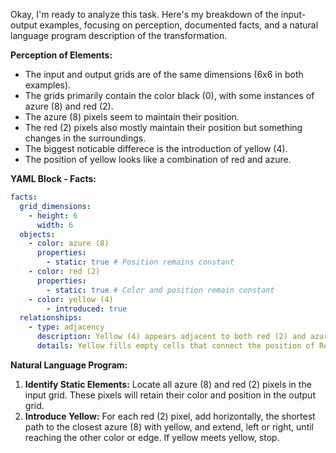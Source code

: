 Okay, I'm ready to analyze this task. Here's my breakdown of the input-output examples, focusing on perception, documented facts, and a natural language program description of the transformation.

**Perception of Elements:**

*   The input and output grids are of the same dimensions (6x6 in both examples).
*   The grids primarily contain the color black (0), with some instances of azure (8) and red (2).
*   The azure (8) pixels seem to maintain their position.
*   The red (2) pixels also mostly maintain their position but something changes in the surroundings.
*   The biggest noticable differece is the introduction of yellow (4).
*   The position of yellow looks like a combination of red and azure.

**YAML Block - Facts:**


```yaml
facts:
  grid_dimensions:
    - height: 6
      width: 6
  objects:
    - color: azure (8)
      properties:
        - static: true # Position remains constant
    - color: red (2)
      properties:
        - static: true # Color and position remain constant
    - color: yellow (4)
        - introduced: true
  relationships:
    - type: adjacency
      description: Yellow (4) appears adjacent to both red (2) and azure (8) in the output.
      details: Yellow fills empty cells that connect the position of Red and Azure.
```


**Natural Language Program:**

1.  **Identify Static Elements:** Locate all azure (8) and red (2) pixels in the input grid. These pixels will retain their color and position in the output grid.
2.  **Introduce Yellow:** For each red (2) pixel, add horizontally, the shortest path to the closest azure (8) with yellow, and extend, left or right, until reaching the other color or edge. If yellow meets yellow, stop.

